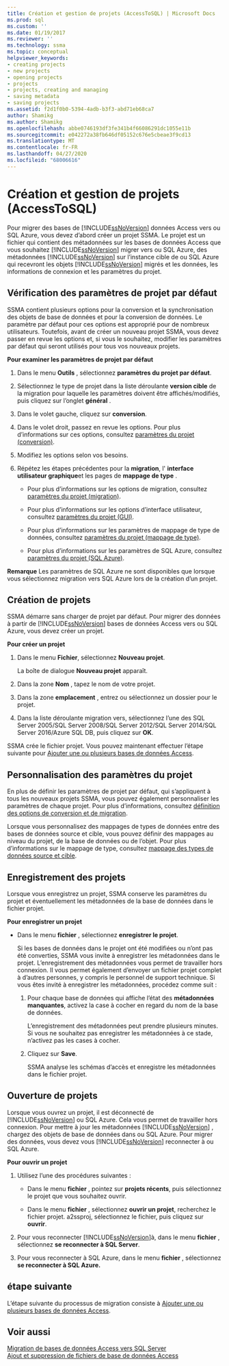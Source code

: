 ```yaml
---
title: Création et gestion de projets (AccessToSQL) | Microsoft Docs
ms.prod: sql
ms.custom: ''
ms.date: 01/19/2017
ms.reviewer: ''
ms.technology: ssma
ms.topic: conceptual
helpviewer_keywords:
- creating projects
- new projects
- opening projects
- projects
- projects, creating and managing
- saving metadata
- saving projects
ms.assetid: f2d1f0b0-5394-4adb-b3f3-abd71eb68ca7
author: Shamikg
ms.author: Shamikg
ms.openlocfilehash: abbe0746193df3fe341b4f66086291dc1055e11b
ms.sourcegitcommit: e042272a38fb646df05152c676e5cbeae3f9cd13
ms.translationtype: MT
ms.contentlocale: fr-FR
ms.lasthandoff: 04/27/2020
ms.locfileid: "68006616"
---
```

# <a name="creating-and-managing-projects-accesstosql"></a>Création et gestion de projets (AccessToSQL)
Pour migrer des bases de [!INCLUDE[ssNoVersion](../../includes/ssnoversion-md.md)] données Access vers ou SQL Azure, vous devez d’abord créer un projet SSMA. Le projet est un fichier qui contient des métadonnées sur les bases de données Access que vous souhaitez [!INCLUDE[ssNoVersion](../../includes/ssnoversion-md.md)] migrer vers ou SQL Azure, des métadonnées [!INCLUDE[ssNoVersion](../../includes/ssnoversion-md.md)] sur l’instance cible de ou SQL Azure qui recevront les objets [!INCLUDE[ssNoVersion](../../includes/ssnoversion-md.md)] migrés et les données, les informations de connexion et les paramètres du projet.  
  
## <a name="reviewing-default-project-settings"></a>Vérification des paramètres de projet par défaut  
SSMA contient plusieurs options pour la conversion et la synchronisation des objets de base de données et pour la conversion de données. Le paramètre par défaut pour ces options est approprié pour de nombreux utilisateurs. Toutefois, avant de créer un nouveau projet SSMA, vous devez passer en revue les options et, si vous le souhaitez, modifier les paramètres par défaut qui seront utilisés pour tous vos nouveaux projets.  
  
**Pour examiner les paramètres de projet par défaut**  
  
1.  Dans le menu **Outils** , sélectionnez **paramètres du projet par défaut**.  
  
2.  Sélectionnez le type de projet dans la liste déroulante **version cible** de la migration pour laquelle les paramètres doivent être affichés/modifiés, puis cliquez sur l’onglet **général** .  
  
3.  Dans le volet gauche, cliquez sur **conversion**.  
  
4.  Dans le volet droit, passez en revue les options. Pour plus d’informations sur ces options, consultez [paramètres du projet (conversion)](https://msdn.microsoft.com/bcebc635-c638-4ddb-924c-b9ccfef86388).  
  
5.  Modifiez les options selon vos besoins.  
  
6.  Répétez les étapes précédentes pour la **migration**, l' **interface utilisateur graphique**et les pages de **mappage de type** .  
  
    -   Pour plus d’informations sur les options de migration, consultez [paramètres du projet (migration)](https://msdn.microsoft.com/4caebc9c-8680-4b99-a8fa-89c43161c95d).  
  
    -   Pour plus d’informations sur les options d’interface utilisateur, consultez [paramètres du projet (GUI)](https://msdn.microsoft.com/cf06baf1-8714-48a3-95dc-781f6ca53693).  
  
    -   Pour plus d’informations sur les paramètres de mappage de type de données, consultez [paramètres du projet (mappage de type)](https://msdn.microsoft.com/b87b9683-abed-4677-8c50-18bdba704655).  
  
    -   Pour plus d’informations sur les paramètres de SQL Azure, consultez [paramètres du projet (SQL Azure)](https://msdn.microsoft.com/bbb8a204-d0e4-4f0b-9709-271feb1f136e).  
  
**Remarque** Les paramètres de SQL Azure ne sont disponibles que lorsque vous sélectionnez migration vers SQL Azure lors de la création d’un projet.  
  
## <a name="creating-new-projects"></a>Création de projets  
SSMA démarre sans charger de projet par défaut. Pour migrer des données à partir de [!INCLUDE[ssNoVersion](../../includes/ssnoversion-md.md)] bases de données Access vers ou SQL Azure, vous devez créer un projet.  
  
**Pour créer un projet**  
  
1.  Dans le menu **Fichier**, sélectionnez **Nouveau projet**.  
  
    La boîte de dialogue **Nouveau projet** apparaît.  
  
2.  Dans la zone **Nom** , tapez le nom de votre projet.  
  
3.  Dans la zone **emplacement** , entrez ou sélectionnez un dossier pour le projet.  
  
4.  Dans la liste déroulante migration vers, sélectionnez l’une des SQL Server 2005/SQL Server 2008/SQL Server 2012/SQL Server 2014/SQL Server 2016/Azure SQL DB, puis cliquez sur **OK**.  
  
SSMA crée le fichier projet. Vous pouvez maintenant effectuer l’étape suivante pour [Ajouter une ou plusieurs bases de données Access](adding-and-removing-access-database-files-accesstosql.md).  
  
## <a name="customizing-project-settings"></a>Personnalisation des paramètres du projet  
En plus de définir les paramètres de projet par défaut, qui s’appliquent à tous les nouveaux projets SSMA, vous pouvez également personnaliser les paramètres de chaque projet. Pour plus d’informations, consultez [définition des options de conversion et de migration](setting-conversion-and-migration-options-accesstosql.md).  
  
Lorsque vous personnalisez des mappages de types de données entre des bases de données source et cible, vous pouvez définir des mappages au niveau du projet, de la base de données ou de l’objet. Pour plus d’informations sur le mappage de type, consultez [mappage des types de données source et cible](mapping-source-and-target-data-types-accesstosql.md).  
  
## <a name="saving-projects"></a>Enregistrement des projets  
Lorsque vous enregistrez un projet, SSMA conserve les paramètres du projet et éventuellement les métadonnées de la base de données dans le fichier projet.  
  
**Pour enregistrer un projet**  
  
-   Dans le menu **fichier** , sélectionnez **enregistrer le projet**.  
  
    Si les bases de données dans le projet ont été modifiées ou n’ont pas été converties, SSMA vous invite à enregistrer les métadonnées dans le projet. L’enregistrement des métadonnées vous permet de travailler hors connexion. Il vous permet également d’envoyer un fichier projet complet à d’autres personnes, y compris le personnel de support technique. Si vous êtes invité à enregistrer les métadonnées, procédez comme suit :  
  
    1.  Pour chaque base de données qui affiche l’état des **métadonnées manquantes**, activez la case à cocher en regard du nom de la base de données.  
  
        L’enregistrement des métadonnées peut prendre plusieurs minutes. Si vous ne souhaitez pas enregistrer les métadonnées à ce stade, n’activez pas les cases à cocher.  
  
    2.  Cliquez sur **Save**.  
  
        SSMA analyse les schémas d’accès et enregistre les métadonnées dans le fichier projet.  
  
## <a name="opening-projects"></a>Ouverture de projets  
Lorsque vous ouvrez un projet, il est déconnecté de [!INCLUDE[ssNoVersion](../../includes/ssnoversion-md.md)] ou SQL Azure. Cela vous permet de travailler hors connexion. Pour mettre à jour les métadonnées [!INCLUDE[ssNoVersion](../../includes/ssnoversion-md.md)] , chargez des objets de base de données dans ou SQL Azure. Pour migrer des données, vous devez vous [!INCLUDE[ssNoVersion](../../includes/ssnoversion-md.md)] reconnecter à ou SQL Azure.  
  
**Pour ouvrir un projet**  
  
1.  Utilisez l’une des procédures suivantes :  
  
    -   Dans le menu **fichier** , pointez sur **projets récents**, puis sélectionnez le projet que vous souhaitez ouvrir.  
  
    -   Dans le menu **fichier** , sélectionnez **ouvrir un projet**, recherchez le fichier projet. a2ssproj, sélectionnez le fichier, puis cliquez sur **ouvrir**.  
  
2.  Pour vous reconnecter [!INCLUDE[ssNoVersion](../../includes/ssnoversion-md.md)]à, dans le menu **fichier** , sélectionnez **se reconnecter à SQL Server**.  
  
3.  Pour vous reconnecter à SQL Azure, dans le menu **fichier** , sélectionnez **se reconnecter à SQL Azure.**  
  
## <a name="next-step"></a>étape suivante  
L’étape suivante du processus de migration consiste à [Ajouter une ou plusieurs bases de données Access](adding-and-removing-access-database-files-accesstosql.md).  
  
## <a name="see-also"></a>Voir aussi  
[Migration de bases de données Access vers SQL Server](migrating-access-databases-to-sql-server-azure-sql-db-accesstosql.md)  
[Ajout et suppression de fichiers de base de données Access](adding-and-removing-access-database-files-accesstosql.md)  
  
